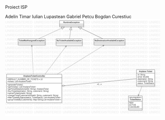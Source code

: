 Proiect ISP


Adelin Timar
Iulian Lupastean
Gabriel Petcu
Bogdan Curestiuc
![Class DIAGRAM](./docs/lab12.jpg)